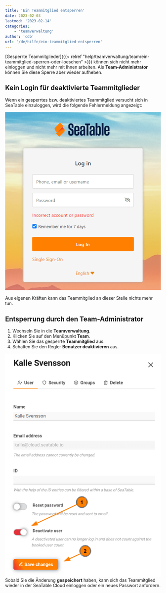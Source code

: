 ```yaml
---
title: 'Ein Teammitglied entsperren'
date: 2023-02-03
lastmod: '2023-02-14'
categories:
    - 'teamverwaltung'
author: 'cdb'
url: '/de/hilfe/ein-teammitglied-entsperren'
---
```


[Gesperrte Teammitglieder]({{< relref "help/teamverwaltung/team/ein-teammitglied-sperren-oder-loeschen" >}}) können sich nicht mehr einloggen und nicht mehr mit Ihnen arbeiten. Als **Team-Administrator** können Sie diese Sperre aber wieder aufheben.

## Kein Login für deaktivierte Teammitglieder

Wenn ein gesperrtes bzw. deaktiviertes Teammitglied versucht sich in SeaTable einzuloggen, wird die folgende Fehlermeldung angezeigt:

![Account eines Mitglieds sperren-Fehlermeldung im LogIn](images/Fehlermeldung-Account-sperren.png)

Aus eigenen Kräften kann das Teammitglied an dieser Stelle nichts mehr tun.

## Entsperrung durch den Team-Administrator

1. Wechseln Sie in die **Teamverwaltung**.
2. Klicken Sie auf den Menüpunkt **Team**.
3. Wählen Sie das gesperrte **Teammitglied** aus.
4. Schalten Sie den Regler **Benutzer deaktivieren** aus.

![Deaktivierten User wieder aktivieren.](images/enable-disabled-user.png) Sobald Sie die Änderung **gespeichert** haben, kann sich das Teammitglied wieder in der SeaTable Cloud einloggen oder ein neues Passwort anfordern.

